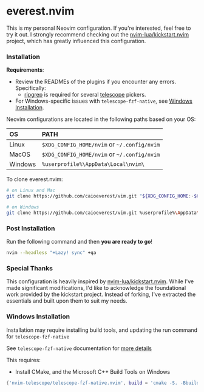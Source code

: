 # everest.nvim

This is my personal Neovim configuration. If you're interested, feel free to try it out. I strongly recommend checking out the [nvim-lua/kickstart.nvim](https://github.com/nvim-lua/kickstart.nvim) project, which has greatly influenced this configuration.

### Installation

**Requirements**:
* Review the READMEs of the plugins if you encounter any errors. Specifically:
  * [ripgrep](https://github.com/BurntSushi/ripgrep#installation) is required for several [telescope](https://github.com/nvim-telescope/telescope.nvim#suggested-dependencies) pickers.
* For Windows-specific issues with `telescope-fzf-native`, see [Windows Installation](#Windows-Installation).

Neovim configurations are located in the following paths based on your OS:

| OS | PATH |
| :- | :--- |
| Linux | `$XDG_CONFIG_HOME/nvim` or `~/.config/nvim` |
| MacOS | `$XDG_CONFIG_HOME/nvim` or `~/.config/nvim` |
| Windows | `%userprofile%\AppData\Local\nvim\` |

To clone everest.nvim:

```sh
# on Linux and Mac
git clone https://github.com/caioeverest/vim.git "${XDG_CONFIG_HOME:-$HOME/.config}"/nvim

# on Windows
git clone https://github.com/caioeverest/vim.git %userprofile%\AppData\Local\nvim\
```

### Post Installation

Run the following command and then **you are ready to go**!

```sh
nvim --headless "+Lazy! sync" +qa
```

### Special Thanks

This configuration is heavily inspired by [nvim-lua/kickstart.nvim](https://github.com/nvim-lua/kickstart.nvim). While I've made significant modifications, I'd like to acknowledge the foundational work provided by the kickstart project. Instead of forking, I've extracted the essentials and built upon them to suit my needs.

### Windows Installation

Installation may require installing build tools, and updating the run command for `telescope-fzf-native`

See `telescope-fzf-native` documentation for [more details](https://github.com/nvim-telescope/telescope-fzf-native.nvim#installation)

This requires:

- Install CMake, and the Microsoft C++ Build Tools on Windows

```lua
{'nvim-telescope/telescope-fzf-native.nvim', build = 'cmake -S. -Bbuild -DCMAKE_BUILD_TYPE=Release && cmake --build build --config Release && cmake --install build --prefix build' }
```

